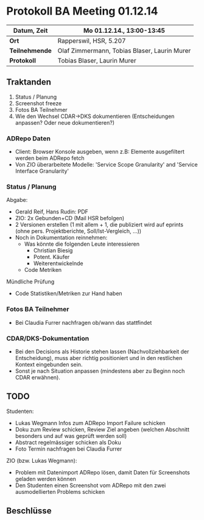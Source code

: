 # Protokoll BA Meeting 01.12.14

**Datum, Zeit**     | Mo 01.12.14., 13:00-13:45
---                 | ---
**Ort**             | Rapperswil, HSR, 5.207
**Teilnehmende**    | Olaf Zimmermann, Tobias Blaser, Laurin Murer
**Protokoll**       | Tobias Blaser, Laurin Murer


## Traktanden

1. Status / Planung
2. Screenshot freeze
3. Fotos BA Teilnehmer
4. Wie den Wechsel CDAR->DKS dokumentieren (Entscheidungen anpassen? Oder neue dokumentieren?)


### ADRepo Daten

* Client: Browser Konsole ausgeben, wenn z.B: Elemente ausgefiltert werden beim ADRepo fetch
* Von ZIO überarbeitete Modelle: 'Service Scope Granularity' and 'Service Interface Granularity'


### Status / Planung

Abgabe:

- Gerald Reif, Hans Rudin: PDF
- ZIO: 2x Gebunden+CD (Mail HSR befolgen)
- 2 Versionen erstellen (1 mit allem + 1, die publiziert wird auf eprints (ohne pers. Projektberichte, Soll/Ist-Vergleich, …))
- Noch in Dokumentation reinnehmen:
    - Was könnte die folgenden Leute interessieren
        - Christian Biesig
        - Potent. Käufer
        - Weiterentwickelnde
    - Code Metriken

Mündliche Prüfung

- Code Statistiken/Metriken zur Hand haben


### Fotos BA Teilnehmer

- Bei Claudia Furrer nachfragen ob/wann das stattfindet


### CDAR/DKS-Dokumentation

- Bei den Decisions als Historie stehen lassen (Nachvollziehbarkeit der Entscheidung), muss aber richtig positioniert und in den restlichen Kontext eingebunden sein.
- Sonst je nach Situation anpassen (mindestens aber zu Beginn noch CDAR erwähnen).


## TODO

Studenten:

- Lukas Wegmann Infos zum ADRepo Import Failure schicken
- Doku zum Review schicken, Review Ziel angeben (welchen Abschnitt besonders und auf was geprüft werden soll)
- Abstract regelmässiger schicken als Doku
- Foto Termin nachfragen bei Claudia Furrer

ZIO (bzw. Lukas Wegmann):

- Problem mit Datenimport ADRepo lösen, damit Daten für Screenshots geladen werden können
- Den Studenten einen Screenshot vom ADRepo mit den zwei ausmodellierten Problems schicken

## Beschlüsse
